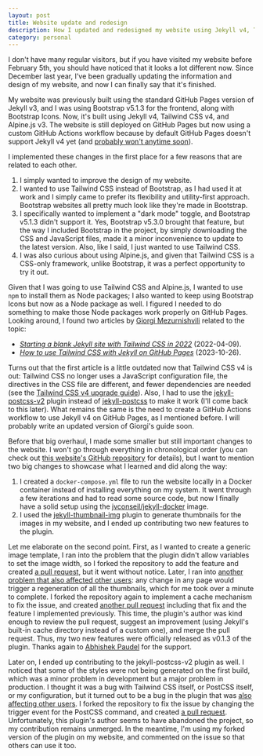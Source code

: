 ```yaml
---
layout: post
title: Website update and redesign
description: How I updated and redesigned my website using Jekyll v4, Tailwind CSS v4, and Alpine.js v3.
category: personal
---
```


I don't have many regular visitors, but if you have visited my website before February 5th, you should have noticed that it looks a lot different now. Since December last year, I've been gradually updating the information and design of my website, and now I can finally say that it's finished.

My website was previously built using the standard GitHub Pages version of Jekyll v3, and I was using Bootstrap v5.1.3 for the frontend, along with Bootstrap Icons. Now, it's built using Jekyll v4, Tailwind CSS v4, and Alpine.js v3. The website is still deployed on GitHub Pages but now using a custom GitHub Actions workflow because by default GitHub Pages doesn't support Jekyll v4 yet (and [probably won't anytime soon](https://github.com/github/pages-gem/issues/651#issuecomment-1467155019)).

I implemented these changes in the first place for a few reasons that are related to each other.

1. I simply wanted to improve the design of my website.
2. I wanted to use Tailwind CSS instead of Bootstrap, as I had used it at work and I simply came to prefer its flexibility and utility-first approach. Bootstrap websites all pretty much look like they're made in Bootstrap.
3. I specifically wanted to implement a "dark mode" toggle, and Bootstrap v5.1.3 didn't support it. Yes, Bootstrap v5.3.0 brought that feature, but the way I included Bootstrap in the project, by simply downloading the CSS and JavaScript files, made it a minor inconvenience to update to the latest version. Also, like I said, I just wanted to use Tailwind CSS.
4. I was also curious about using Alpine.js, and given that Tailwind CSS is a CSS-only framework, unlike Bootstrap, it was a perfect opportunity to try it out.

Given that I was going to use Tailwind CSS and Alpine.js, I wanted to use `npm` to install them as Node packages; I also wanted to keep using Bootstrap Icons but now as a Node package as well. I figured I needed to do something to make those Node packages work properly on GitHub Pages. Looking around, I found two articles by [Giorgi Mezurnishvili](https://mzrn.sh/) related to the topic:

- _[Starting a blank Jekyll site with Tailwind CSS in 2022](https://mzrn.sh/2022/04/09/starting-a-blank-jekyll-site-with-tailwind-css-in-2022/)_ (2022-04-09).
- _[How to use Tailwind CSS with Jekyll on GitHub Pages](https://mzrn.sh/2023/10/26/how-to-use-tailwind-css-with-jekyll-on-github-pages/)_ (2023-10-26).

Turns out that the first article is a little outdated now that Tailwind CSS v4 is out: Tailwind CSS no longer uses a JavaScript configuration file, the directives in the CSS file are different, and fewer dependencies are needed (see the [Tailwind CSS v4 upgrade guide](https://tailwindcss.com/docs/upgrade-guide)). Also, I had to use the [jekyll-postcss-v2](https://github.com/bglw/jekyll-postcss-v2) plugin instead of [jekyll-postcss](https://github.com/mhanberg/jekyll-postcss) to make it work (I'll come back to this later). What remains the same is the need to create a GitHub Actions workflow to use Jekyll v4 on GitHub Pages, as I mentioned before. I will probably write an updated version of Giorgi's guide soon.

Before that big overhaul, I made some smaller but still important changes to the website. I won't go through everything in chronological order (you can check out [this website's GitHub repository](https://github.com/S8A/s8a.github.io) for details), but I want to mention two big changes to showcase what I learned and did along the way:

1. I created a `docker-compose.yml` file to run the website locally in a Docker container instead of installing everything on my system. It went through a few iterations and had to read some source code, but now I finally have a solid setup using the [jvconseil/jekyll-docker](https://github.com/JV-conseil/jekyll-docker) image.
2. I used the [jekyll-thumbnail-img](https://github.com/abpaudel/jekyll-thumbnail-img) plugin to generate thumbnails for the images in my website, and I ended up contributing two new features to the plugin.

Let me elaborate on the second point. First, as I wanted to create a generic image template, I ran into the problem that the plugin didn't allow variables to set the image width, so I forked the repository to add the feature and created [a pull request](https://github.com/abpaudel/jekyll-thumbnail-img/pull/4), but it went without notice. Later, I ran into [another problem that also affected other users](https://github.com/abpaudel/jekyll-thumbnail-img/issues/5): any change in any page would trigger a regeneration of all the thumbnails, which for me took over a minute to complete. I forked the repository again to implement a cache mechanism to fix the issue, and created [another pull request](https://github.com/abpaudel/jekyll-thumbnail-img/pull/7) including that fix and the feature I implemented previously. This time, the plugin's author was kind enough to review the pull request, suggest an improvement (using Jekyll's built-in cache directory instead of a custom one), and merge the pull request. Thus, my two new features were officially released as v0.1.3 of the plugin. Thanks again to [Abhishek Paudel](https://github.com/abpaudel) for the support.

Later on, I ended up contributing to the jekyll-postcss-v2 plugin as well. I noticed that some of the styles were not being generated on the first build, which was a minor problem in development but a major problem in production. I thought it was a bug with Tailwind CSS itself, or PostCSS itself, or my configuration, but it turned out to be a bug in the plugin that was [also affecting other users](https://github.com/bglw/jekyll-postcss-v2/issues/2). I forked the repository to fix the issue by changing the trigger event for the PostCSS command, and created [a pull request](https://github.com/bglw/jekyll-postcss-v2/pull/7). Unfortunately, this plugin's author seems to have abandoned the project, so my contribution remains unmerged. In the meantime, I'm using my forked version of the plugin on my website, and commented on the issue so that others can use it too.
